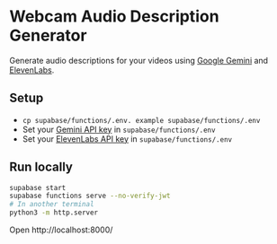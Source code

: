 # Webcam Audio Description Generator

Generate audio descriptions for your videos using [Google Gemini]() and [ElevenLabs]().

## Setup

- `cp supabase/functions/.env. example supabase/functions/.env`
- Set your [Gemini API key](https://ai.google.dev/gemini-api/docs/api-key) in `supabase/functions/.env`
- Set your [ElevenLabs API key](elevenlabs.io/?from=partnersmith6824) in `supabase/functions/.env`

## Run locally

```bash
supabase start
supabase functions serve --no-verify-jwt
# In another terminal
python3 -m http.server
```

Open http://localhost:8000/
